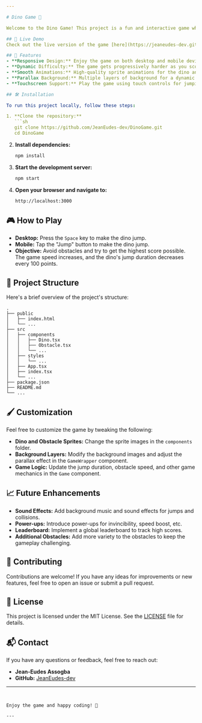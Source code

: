 ```yaml
---

# Dino Game 🦖

Welcome to the Dino Game! This project is a fun and interactive game where you control a dinosaur to jump over obstacles and achieve the highest score possible. Built with React and styled-components, the game offers a smooth and responsive experience both on desktop and touchscreen devices.

## 🌟 Live Demo
Check out the live version of the game [here](https://jeaneudes-dev.github.io/DinoGame/).

## 🚀 Features
- **Responsive Design:** Enjoy the game on both desktop and mobile devices.
- **Dynamic Difficulty:** The game gets progressively harder as you score more points.
- **Smooth Animations:** High-quality sprite animations for the dino and obstacles.
- **Parallax Background:** Multiple layers of background for a dynamic and immersive experience.
- **Touchscreen Support:** Play the game using touch controls for jumping.

## 🛠️ Installation

To run this project locally, follow these steps:

1. **Clone the repository:**
   ```sh
   git clone https://github.com/JeanEudes-dev/DinoGame.git
   cd DinoGame
   ```

2. **Install dependencies:**
   ```sh
   npm install
   ```

3. **Start the development server:**
   ```sh
   npm start
   ```

4. **Open your browser and navigate to:**
   ```sh
   http://localhost:3000
   ```

## 🎮 How to Play

- **Desktop:** Press the `Space` key to make the dino jump.
- **Mobile:** Tap the "Jump" button to make the dino jump.
- **Objective:** Avoid obstacles and try to get the highest score possible. The game speed increases, and the dino's jump duration decreases every 100 points.

## 🔧 Project Structure

Here's a brief overview of the project's structure:

```
.
├── public
│   ├── index.html
│   └── ...
├── src
│   ├── components
│   │   ├── Dino.tsx
│   │   ├── Obstacle.tsx
│   │   └── ...
│   ├── styles
│   │   └── ...
│   ├── App.tsx
│   ├── index.tsx
│   └── ...
├── package.json
├── README.md
└── ...
```

## 🖌️ Customization

Feel free to customize the game by tweaking the following:

- **Dino and Obstacle Sprites:** Change the sprite images in the `components` folder.
- **Background Layers:** Modify the background images and adjust the parallax effect in the `GameWrapper` component.
- **Game Logic:** Update the jump duration, obstacle speed, and other game mechanics in the `Game` component.

## 📈 Future Enhancements

- **Sound Effects:** Add background music and sound effects for jumps and collisions.
- **Power-ups:** Introduce power-ups for invincibility, speed boost, etc.
- **Leaderboard:** Implement a global leaderboard to track high scores.
- **Additional Obstacles:** Add more variety to the obstacles to keep the gameplay challenging.

## 🤝 Contributing

Contributions are welcome! If you have any ideas for improvements or new features, feel free to open an issue or submit a pull request.

## 📄 License

This project is licensed under the MIT License. See the [LICENSE](./LICENSE) file for details.

## 📬 Contact

If you have any questions or feedback, feel free to reach out:

- **Jean-Eudes Assogba**
- **GitHub:** [JeanEudes-dev](https://github.com/JeanEudes-dev)

---
```


Enjoy the game and happy coding! 🎉

---
